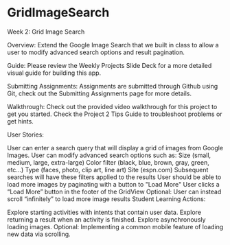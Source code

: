 GridImageSearch
===============

Week 2: Grid Image Search

Overview: Extend the Google Image Search that we built in class to allow a user to modify advanced search options and result pagination.

Guide: Please review the Weekly Projects Slide Deck for a more detailed visual guide for building this app.

Submitting Assignments: Assignments are submitted through Github using Git, check out the Submitting Assignments page for more details.   

Walkthrough: Check out the provided video walkthrough for this project to get you started. Check the Project 2 Tips Guide to troubleshoot problems or get hints.

User Stories:

User can enter a search query that will display a grid of images from Google Images.
User can modify advanced search options such as:
Size (small, medium, large, extra-large)
Color filter (black, blue, brown, gray, green, etc...)
Type (faces, photo, clip art, line art)
Site (espn.com)
Subsequent searches will have these filters applied to the results
User should be able to load more images by paginating with a button to "Load More"
User clicks a “Load More” button in the footer of the GridView
Optional: User can instead scroll “infinitely” to load more image results
Student Learning Actions:

Explore starting activities with intents that contain user data.
Explore returning a result when an activity is finished.
Explore asynchronously loading images.
Optional: Implementing a common mobile feature of loading new data via scrolling.
